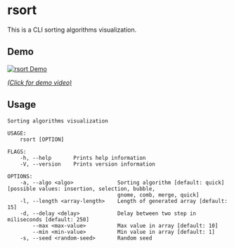 # rsort

This is a CLI sorting algorithms visualization. 

## Demo

[![rsort Demo](https://asciinema.org/a/377465.svg)](https://asciinema.org/a/377465)

*[(Click for demo video)](https://asciinema.org/a/377465)*


## Usage

```
Sorting algorithms visualization 

USAGE:
    rsort [OPTION]

FLAGS:
    -h, --help       Prints help information
    -V, --version    Prints version information

OPTIONS:
    -a, --algo <algo>              Sorting algorithm [default: quick]  [possible values: insertion, selection, bubble,
                                   gnome, comb, merge, quick]
    -l, --length <array-length>    Length of generated array [default: 15]
    -d, --delay <delay>            Delay between two step in miliseconds [default: 250]
        --max <max-value>          Max value in array [default: 10]
        --min <min-value>          Min value in array [default: 1]
    -s, --seed <random-seed>       Random seed
```